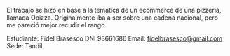 El trabajo se hizo en base a la temática de un ecommerce de una pizzería, llamada Opizza. Originalmente iba a ser sobre una cadena nacional, pero me pareció mejor recudir el rango.

Estudiante: Fidel Brasesco
DNI 93661686
Email: fidelbrasesco@gmail.com
Sede: Tandil
